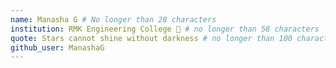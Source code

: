 ```yaml
---
name: Manasha G # No longer than 28 characters
institution: RMK Engineering College 🚩 # no longer than 58 characters
quote: Stars cannot shine without darkness # no longer than 100 characters, avoid using quotes(") to guarantee the format remains the same.
github_user: ManashaG
---
```

